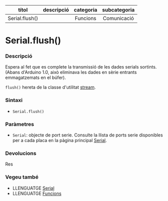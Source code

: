 
| títol | descripció   | categoria  | subcategoria        |
| :---: | :----------: | :--------: | :-----------------: |
| Serial.flush() | | Funcions | Comunicació |

# Serial.flush()

### Descripció

Espera al fet que es complete la transmissió de les dades serials sortints. (Abans d'Arduino 1.0, això eliminava les dades en sèrie entrants emmagatzemats en el búfer).

`flush()` hereta de la classe d'utilitat [stream](../Stream.md).

### Sintaxi

*  `Serial.flush()`

### Paràmetres

*  `Serial`: objecte de port serie. Consulte la llista de ports serie disponibles per a cada placa en la pàgina principal [Serial](../Serial.md).

### Devolucions

Res

### Vegeu també

*  LLENGUATGE [Serial](../Serial.md)  
*  LLENGUATGE [Funcions](../../Funcions.md)
